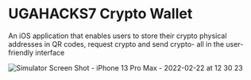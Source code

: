 # UGAHACKS7  Crypto Wallet


An iOS application that enables users to store their crypto physical addresses in QR codes, request crypto and send crypto- all in the user-friendly interface



![Simulator Screen Shot - iPhone 13 Pro Max - 2022-02-22 at 12 30 23](https://user-images.githubusercontent.com/82795337/155186283-e1002946-2fc6-41dd-8895-22d7c3f5300a.png)
